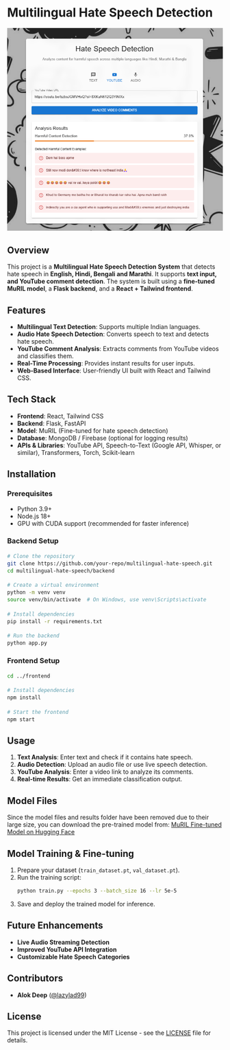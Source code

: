 # Multilingual Hate Speech Detection

![Project Screenshot](/screenshot/screenshot.png)

## Overview
This project is a **Multilingual Hate Speech Detection System** that detects hate speech in **English, Hindi, Bengali and Marathi**. It supports **text input, and YouTube comment detection**. The system is built using a **fine-tuned MuRIL model**, a **Flask backend**, and a **React + Tailwind frontend**.

## Features
- **Multilingual Text Detection**: Supports multiple Indian languages.
- **Audio Hate Speech Detection**: Converts speech to text and detects hate speech.
- **YouTube Comment Analysis**: Extracts comments from YouTube videos and classifies them.
- **Real-Time Processing**: Provides instant results for user inputs.
- **Web-Based Interface**: User-friendly UI built with React and Tailwind CSS.

## Tech Stack
- **Frontend**: React, Tailwind CSS
- **Backend**: Flask, FastAPI
- **Model**: MuRIL (Fine-tuned for hate speech detection)
- **Database**: MongoDB / Firebase (optional for logging results)
- **APIs & Libraries**: YouTube API, Speech-to-Text (Google API, Whisper, or similar), Transformers, Torch, Scikit-learn

## Installation
### Prerequisites
- Python 3.9+
- Node.js 18+
- GPU with CUDA support (recommended for faster inference)

### Backend Setup
```bash
# Clone the repository
git clone https://github.com/your-repo/multilingual-hate-speech.git
cd multilingual-hate-speech/backend

# Create a virtual environment
python -m venv venv
source venv/bin/activate  # On Windows, use venv\Scripts\activate

# Install dependencies
pip install -r requirements.txt

# Run the backend
python app.py
```

### Frontend Setup
```bash
cd ../frontend

# Install dependencies
npm install

# Start the frontend
npm start
```

## Usage
1. **Text Analysis**: Enter text and check if it contains hate speech.
2. **Audio Detection**: Upload an audio file or use live speech detection.
3. **YouTube Analysis**: Enter a video link to analyze its comments.
4. **Real-time Results**: Get an immediate classification output.

## Model Files
Since the model files and results folder have been removed due to their large size, you can download the pre-trained model from:
[MuRIL Fine-tuned Model on Hugging Face](https://huggingface.co/Hate-speech-CNERG/indic-abusive-allInOne-MuRIL/tree/main)

## Model Training & Fine-tuning
1. Prepare your dataset (`train_dataset.pt`, `val_dataset.pt`).
2. Run the training script:
   ```bash
   python train.py --epochs 3 --batch_size 16 --lr 5e-5
   ```
3. Save and deploy the trained model for inference.

## Future Enhancements
- **Live Audio Streaming Detection**
- **Improved YouTube API Integration**
- **Customizable Hate Speech Categories**

## Contributors
- **Alok Deep** ([@lazylad99](https://github.com/lazylad99))

## License
This project is licensed under the MIT License - see the [LICENSE](LICENSE) file for details.

